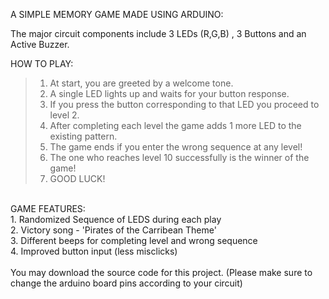 A SIMPLE MEMORY GAME MADE USING ARDUINO:

The major circuit components include 3 LEDs (R,G,B) , 3 Buttons and an Active Buzzer.

HOW TO PLAY:
> 1. At start, you are greeted by a welcome tone. <br />
> 2. A single LED lights up and waits for your button response. <br />
> 3. If you press the button corresponding to that LED you proceed to level 2. <br />
> 4. After completing each level the game adds 1 more LED to the existing pattern. <br />
> 5. The game ends if you enter the wrong sequence at any level! <br />
> 6. The one who reaches level 10 successfully is the winner of the game! <br />
> 7. GOOD LUCK! <br />
<br />
GAME FEATURES:
<br />
1. Randomized Sequence of LEDS during each play <br />
2. Victory song - 'Pirates of the Carribean Theme' <br />
3. Different beeps for completing level and wrong sequence <br />
4. Improved button input (less misclicks) <br />
<br />
You may download the source code for this project.
(Please make sure to change the arduino board pins according to your circuit)
